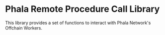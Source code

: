 # Phala Remote Procedure Call Library

This library provides a set of functions to interact with Phala Network's Offchain Workers.
